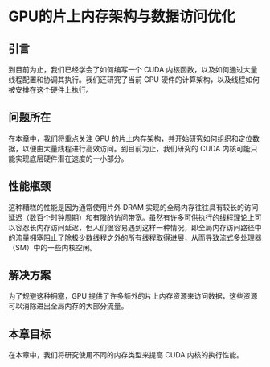 # GPU的片上内存架构与数据访问优化

## 引言
到目前为止，我们已经学会了如何编写一个 CUDA 内核函数，以及如何通过大量线程配置和协调其执行。我们还研究了当前 GPU 硬件的计算架构，以及线程如何被安排在这个硬件上执行。

## 问题所在
在本章中，我们将重点关注 GPU 的片上内存架构，并开始研究如何组织和定位数据，以便由大量线程进行高效访问。到目前为止，我们研究的 CUDA 内核可能只能实现底层硬件潜在速度的一小部分。

## 性能瓶颈
这种糟糕的性能是因为通常使用片外 DRAM 实现的全局内存往往具有较长的访问延迟（数百个时钟周期）和有限的访问带宽。虽然有许多可供执行的线程理论上可以容忍长内存访问延迟，但人们很容易遇到这样一种情况，即全局内存访问路径中的流量拥塞阻止了除极少数线程之外的所有线程取得进展，从而导致流式多处理器（SM）中的一些内核空闲。

## 解决方案
为了规避这种拥塞，GPU 提供了许多额外的片上内存资源来访问数据，这些资源可以消除进出全局内存的大部分流量。

## 本章目标
在本章中，我们将研究使用不同的内存类型来提高 CUDA 内核的执行性能。